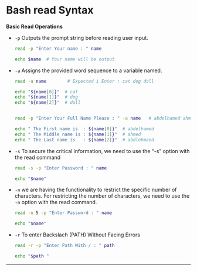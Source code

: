 # Bash read Syntax

**Basic Read Operations**

- `-p` Outputs the prompt string before reading user input.

    ```bash
    read -p "Enter Your name : " name

    echo $name  # Your name will be output
    ```

- `-a` Assigns the provided word sequence to a variable named.


    ```bash
    read -a name        # Expected i Enter : cat dog doll
    
    echo "${name[0]}"  # cat
    echo "${name[1]}"  # dog
    echo "${name[2]}"  # doll

    ```

    ```bash

    read -p "Enter Your Full Name Please : " -a name   # abdelhamed ahmed abdlehmaed

    echo " The First name is  : ${name[0]}"  # abdelhamed
    echo " The Middle name is : ${name[1]}"  # ahmed
    echo " The Last name is   : ${name[2]}"  # abdlehmaed

    ```

- `-s` To secure the critical information, we need to use the “-s” option with the read command

    ``` bash
    read -s -p "Enter Password : " name

    echo "$name"

    ```

- `-n` we are having the functionality to restrict the specific number of characters. For restricting the number of characters, we need to use the `-n` option with the read command.

    ``` bash
    read -n 5 -p "Enter Password : " name

    echo "$name"

    ```


- `-r` To enter Backslach (PATH) Without Facing Errors 

    ``` bash
    read -r -p "Enter Path With / : " path

    echo "$path " 

    ```














---